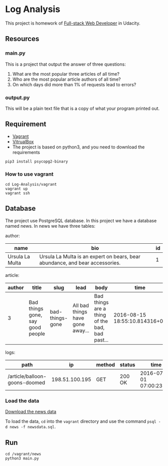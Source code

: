 # Log Analysis
This project is homework of [Full-stack Web Developer](https://cn.udacity.com/course/full-stack-web-developer-nanodegree--nd004-cn) in Udacity.

## Resources

### main.py
This is a project that output the answer of three questions:
1. What are the most popular three articles of all time?
2. Who are the most popular article authors of all time?
3. On which days did more than 1% of requests lead to errors?

### output.py
This will be a plain text file that is a copy of what your program printed out.

## Requirement
- [Vagrant](https://www.vagrantup.com/downloads.html)
- [VitrualBox](https://www.virtualbox.org/wiki/Download_Old_Builds_5_1)
- The project is based on python3, and you need to download the requirements
```
pip3 install psycopg2-binary
```

### How to use vagrant
```
cd Log-Analysis/vagrant
vagrant up
vagrant ssh
```

## Database
The project use PostgreSQL database. In this project we have a database named news.
In news we have three tables:

author:

name | bio | id
-----|------|----
Ursula La Multa | Ursula La Multa is an expert on bears, bear abundance, and bear accessories. |  1

article:

author |  title   |      slug       |lead |      body      | time  | id
------ | ------ | ------ | ------ | ------ | ------ | ------
3 | Bad things gone, say good people | bad-things-gone | All bad things have gone away... | Bad things are a thing of the bad, bad past... | 2016-08-15 18:55:10.814316+00 | 23


logs:

path |       ip       | method | status |          time          |   id
------ | ------ | ------ | ------ | ------ | --------
/article/balloon-goons-doomed | 198.51.100.195 | GET    | 200 OK | 2016-07-01 07:00:23+00 | 1678927


### Load the data
[Download the news data](https://d17h27t6h515a5.cloudfront.net/topher/2016/August/57b5f748_newsdata/newsdata.zip)

To load the data, `cd` into the `vagrant` directory and use the command `psql -d news -f newsdata.sql`.


## Run
```
cd /vagrant/news
python3 main.py
```
